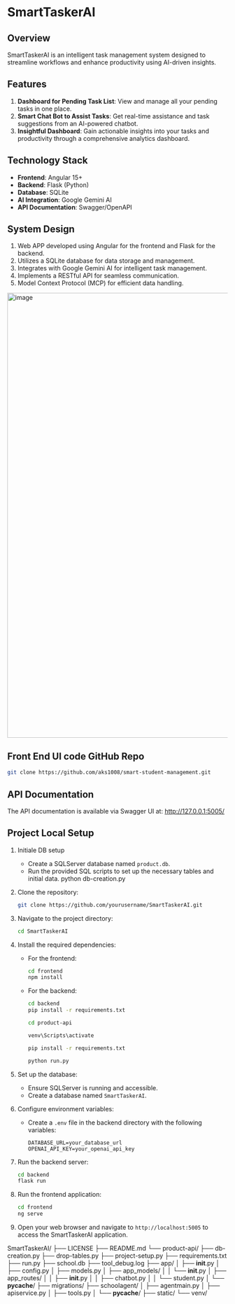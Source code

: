 # SmartTaskerAI

## Overview
SmartTaskerAI is an intelligent task management system designed to streamline workflows and enhance productivity using AI-driven insights.

## Features
1. **Dashboard for Pending Task List**: View and manage all your pending tasks in one place.
2. **Smart Chat Bot to Assist Tasks**: Get real-time assistance and task suggestions from an AI-powered chatbot.
3. **Insightful Dashboard**: Gain actionable insights into your tasks and productivity through a comprehensive analytics dashboard.

## Technology Stack
- **Frontend**: Angular 15+
- **Backend**: Flask (Python)
- **Database**: SQLite
- **AI Integration**: Google Gemini AI
- **API Documentation**: Swagger/OpenAPI

## System Design
1. Web APP developed using Angular for the frontend and Flask for the backend.
2. Utilizes a SQLite database for data storage and management.
3. Integrates with Google Gemini AI for intelligent task management.
4. Implements a RESTful API for seamless communication.
5. Model Context Protocol (MCP) for efficient data handling.

<img width="1878" height="1016" alt="image" src="https://github.com/user-attachments/assets/7d5ec88a-bf23-4385-9ac3-de99067c02f4" />

## Front End UI code GitHub Repo
   ```bash
   git clone https://github.com/aks1008/smart-student-management.git
   ```

## API Documentation
The API documentation is available via Swagger UI at:
http://127.0.0.1:5005/


## Project Local Setup

1. Initiale DB setup
   - Create a SQLServer database named `product.db`.
   - Run the provided SQL scripts to set up the necessary tables and initial data.
   python db-creation.py 
   
2. Clone the repository:
   ```bash
   git clone https://github.com/yourusername/SmartTaskerAI.git
   ```
3. Navigate to the project directory:
   ```bash
   cd SmartTaskerAI
   ```
4. Install the required dependencies:
   - For the frontend:  
     ```bash
     cd frontend
     npm install
     ```            

    - For the backend:  
      ```bash
      cd backend
      pip install -r requirements.txt

      cd product-api 

      venv\Scripts\activate

      pip install -r requirements.txt

      python run.py
      ```
5. Set up the database:
   - Ensure SQLServer is running and accessible.
    - Create a database named `SmartTaskerAI`.
5. Configure environment variables:
   - Create a `.env` file in the backend directory with the following variables:
     ```
     DATABASE_URL=your_database_url
     OPENAI_API_KEY=your_openai_api_key
     ```    
6. Run the backend server:
   ```bash
   cd backend
   flask run
   ```
7. Run the frontend application:
   ```bash
   cd frontend
   ng serve
   ```
8. Open your web browser and navigate to `http://localhost:5005` to access the SmartTaskerAI application.


SmartTaskerAI/
├── LICENSE
├── README.md
└── product-api/
    ├── db-creation.py
    ├── drop-tables.py
    ├── project-setup.py
    ├── requirements.txt
    ├── run.py
    ├── school.db
    ├── tool_debug.log
    ├── app/
    │   ├── __init__.py
    │   ├── config.py
    │   ├── models.py
    │   ├── app_models/
    │   │   └── __init__.py
    │   ├── app_routes/
    │   │   ├── __init__.py
    │   │   ├── chatbot.py
    │   │   └── student.py
    │   └── __pycache__/
    ├── migrations/
    ├── schoolagent/
    │   ├── agentmain.py
    │   ├── apiservice.py
    │   ├── tools.py
    │   └── __pycache__/
    ├── static/
    └── venv/
